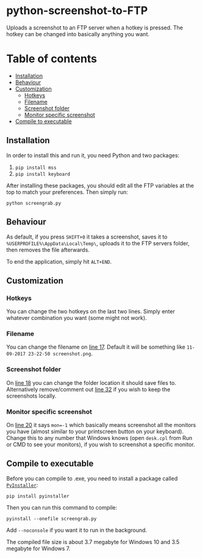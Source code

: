 # python-screenshot-to-FTP
Uploads a screenshot to an FTP server when a hotkey is pressed. The hotkey can be changed into basically anything you want.

Table of contents
=================

  * [Installation](#installation)
  * [Behaviour](#behaviour)
  * [Customization](#customization)
    * [Hotkeys](#hotkeys)
    * [Filename](#filename)
    * [Screenshot folder](#screenshot-folder)
    * [Monitor specific screenshot](#monitor-specific-screenshot)
  * [Compile to executable](#compile-to-executable)

## Installation
In order to install this and run it, you need Python and two packages:

1) `pip install mss`
2) `pip install keyboard`

After installing these packages, you should edit all the FTP variables at the top to match your preferences. Then simply run:

`python screengrab.py`

## Behaviour
As default, if you press `SHIFT+0` it takes a screenshot, saves it to `%USERPROFILE%\AppData\Local\Temp\`, uploads it to the FTP servers folder, then removes the file afterwards.

To end the application, simply hit `ALT+END`.

## Customization
### Hotkeys
You can change the two hotkeys on the last two lines. Simply enter whatever combination you want (some might not work).

### Filename
You can change the filename on [line 17](https://github.com/mortenmoulder/python-screenshot-to-FTP/blob/master/screengrab.py#L17). Default it will be something like `11-09-2017 23-22-50 screenshot.png`.

### Screenshot folder
On [line 18](https://github.com/mortenmoulder/python-screenshot-to-FTP/blob/master/screengrab.py#L18) you can change the folder location it should save files to. Alternatively remove/comment out [line 32](https://github.com/mortenmoulder/python-screenshot-to-FTP/blob/master/screengrab.py#L32) if you wish to keep the screenshots locally.

### Monitor specific screenshot
On [line 20](https://github.com/mortenmoulder/python-screenshot-to-FTP/blob/master/screengrab.py#L20) it says `mon=-1` which basically means screenshot all the monitors you have (almost similar to your printscreen button on your keyboard). Change this to any number that Windows knows (open `desk.cpl` from Run or CMD to see your monitors), if you wish to screenshot a specific monitor.

## Compile to executable
Before you can compile to .exe, you need to install a package called [`PyInstaller`](http://www.pyinstaller.org/):

`pip install pyinstaller`

Then you can run this command to compile:

`pyinstall --onefile screengrab.py`

Add `--noconsole` if you want it to run in the background.

The compiled file size is about 3.7 megabyte for Windows 10 and 3.5 megabyte for Windows 7.
